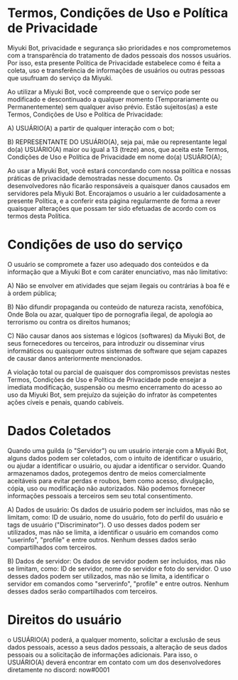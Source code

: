 <div> <h1> Termos, Condições de Uso e Política de Privacidade </h1> </div>

Miyuki Bot, privacidade e segurança são prioridades e nos comprometemos com a transparência do tratamento de dados pessoais dos nossos usuários. Por isso, esta presente Política de Privacidade estabelece como é feita a coleta, uso e transferência de informações de usuários ou outras pessoas que usufruam do serviço da Miyuki.

Ao utilizar a Miyuki Bot, você compreende que o serviço pode ser modificado e descontinuado a qualquer momento (Temporariamente ou Permanentemente) sem qualquer aviso prévio. Estão sujeitos(as) a este Termos, Condições de Uso e Política de Privacidade:

A) USUÁRIO(A) a partir de qualquer interação com o bot;

B) REPRESENTANTE DO USUÁRIO(A), seja pai, mãe ou representante legal do(a) USUÁRIO(A) maior ou igual a 13 (treze) anos, que aceita este Termos, Condições de Uso e Política de Privacidade em nome do(a) USUÁRIO(A);

Ao usar a Miyuki Bot, vocẽ estará concordando com nossa política e nossas práticas de privacidade demostradas nesse documento. Os desenvolvedores não ficarão responsáveis a quaisquer danos causados em servidores pela Miyuki Bot. Encorajamos o usuário a ler cuidadosamente a presente Política, e a conferir esta página regularmente de forma a rever quaisquer alterações que possam ter sido efetuadas de acordo com os termos desta Política.

<div> <h1> Condições de uso do serviço </h1> </div>

O usuário se compromete a fazer uso adequado dos conteúdos e da informação que a Miyuki Bot e com caráter enunciativo, mas não limitativo:

A) Não se envolver em atividades que sejam ilegais ou contrárias à boa fé e à ordem pública;

B) Não difundir propaganda ou conteúdo de natureza racista, xenofóbica, Onde Bola ou azar, qualquer tipo de pornografia ilegal, de apologia ao terrorismo ou contra os direitos humanos;

C) Não causar danos aos sistemas e lógicos (softwares) da Miyuki Bot, de seus fornecedores ou terceiros, para introduzir ou disseminar vírus informáticos ou quaisquer outros sistemas de software que sejam capazes de causar danos anteriormente mencionados.

A violação total ou parcial de quaisquer dos compromissos previstas nestes Termos, Condições de Uso e Política de Privacidade pode ensejar a imediata modificação, suspensão ou mesmo encerramento do acesso ao uso da Miyuki Bot, sem prejuízo da sujeição do infrator às competentes ações cíveis e penais, quando cabíveis.

<div> <h1> Dados Coletados </h1> </div>

Quando uma guilda (o "Servidor") ou um usuário interaje com a Miyuki Bot, alguns dados podem ser coletados, com o intuito de identificar o usuário, ou ajudar a identificar o usuário, ou ajudar a identificar o servidor. Quando armazenamos dados, protegemos dentro de meios comercialmente aceitáveis ​​para evitar perdas e roubos, bem como acesso, divulgação, cópia, uso ou modificação não autorizados. Não podemos fornecer informações pessoais a terceiros sem seu total consentimento.

A) Dados de usuário: Os dados de usuário podem ser incluidos, mas não se limitam, como: ID de usuário, nome do usuário, foto do perfil do usuário e tags de usuário ("Discriminator"). O uso desses dados podem ser utilizados, mas não se limita, a identificar o usuário em comandos como "userinfo", "profile" e entre outros. Nenhum desses dados serão compartilhados com terceiros.

B) Dados de servidor: Os dados de servidor podem ser incluidos, mas não se limitam, como: ID de servidor, nome do servidor e foto do servidor. O uso desses dados podem ser utilizados, mas não se limita, a identificar o servidor em comandos como "serverinfo", "profile" e entre outros. Nenhum desses dados serão compartilhados com terceiros.

<div> <h1> Direitos do usuário </h1> </div>

o USUÁRIO(A) poderá, a qualquer momento, solicitar a exclusão de seus dados pessoais, acesso a seus dados pessoais, a alteração de seus dados pessoais ou a solicitação de informações adicionais. Para isso, o USUÁRIO(A) deverá encontrar em contato com um dos desenvolvedores diretamente no discord: now#0001
